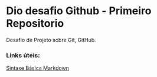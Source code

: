 # Dio desafio Github - Primeiro Repositorio
Desafio de Projeto sobre Git, GitHub.

### Links úteis:
[Sintaxe Básica Markdown](https://www.markdownguide.org/basic-syntax/)
